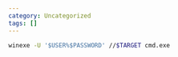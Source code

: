 ```yaml
---
category: Uncategorized
tags: []
---
```

```bash - kali
winexe -U '$USER%$PASSWORD' //$TARGET cmd.exe
```